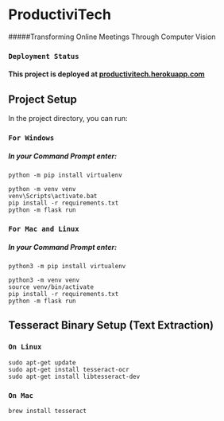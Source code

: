 # ProductiviTech

#####Transforming Online Meetings Through Computer Vision

### `Deployment Status`
#### This project is deployed at [productivitech.herokuapp.com](https://productivitech.herokuapp.com/)

## Project Setup

In the project directory, you can run:

### `For Windows`
##### In your Command Prompt enter:

`python -m pip install virtualenv`

~~~~
python -m venv venv
venv\Scripts\activate.bat
pip install -r requirements.txt
python -m flask run
~~~~

### `For Mac and Linux`
##### In your Command Prompt enter:

`python3 -m pip install virtualenv`

~~~~
python3 -m venv venv
source venv/bin/activate
pip install -r requirements.txt
python -m flask run
~~~~

## Tesseract Binary Setup (Text Extraction)

### `On Linux`
~~~~
sudo apt-get update
sudo apt-get install tesseract-ocr
sudo apt-get install libtesseract-dev
~~~~
### `On Mac`
~~~~
brew install tesseract
~~~~
